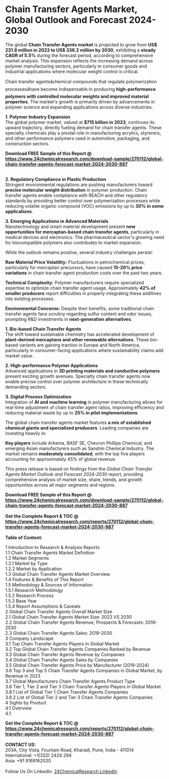 <h1>Chain Transfer Agents Market, Global Outlook and Forecast 2024-2030</h1><p>The global <strong>Chain Transfer Agents market</strong> is projected to grow from <strong>US$ 231.8 million in 2023 to US$ 336.2 million by 2030</strong>, exhibiting a <strong>steady CAGR of 5.5%</strong> during the forecast period, according to comprehensive market analysis. This expansion reflects the increasing demand across polymer manufacturing sectors, particularly in consumer goods and industrial applications where molecular weight control is critical.</p><p>Chain transfer agentsâchemical compounds that regulate polymerization processesâhave become indispensable in producing <strong>high-performance polymers with controlled molecular weights and improved material properties</strong>. The market's growth is primarily driven by advancements in polymer science and expanding applications across diverse industries.</p><p><strong>1. Polymer Industry Expansion</strong><br>
The global polymer market, valued at <strong>$715 billion in 2023</strong>, continues its upward trajectory, directly fueling demand for chain transfer agents. These specialty chemicals play a pivotal role in manufacturing acrylics, styrenics, and other performance polymers used in automotive, packaging, and construction sectors.</p><div><b>Download FREE Sample of this Report @ 
            <a href="https://www.24chemicalresearch.com/download-sample/270112/global-chain-transfer-agents-forecast-market-2024-2030-887">
            https://www.24chemicalresearch.com/download-sample/270112/global-chain-transfer-agents-forecast-market-2024-2030-887</a></b></div><br><p><strong>2. Regulatory Compliance in Plastic Production</strong><br>
Stringent environmental regulations are pushing manufacturers toward <strong>precise molecular weight distribution</strong> in polymer production. Chain transfer agents enable compliance with REACH and other regulatory standards by providing better control over polymerization processes while reducing volatile organic compound (VOC) emissions by up to <strong>30% in some applications</strong>.</p><p><strong>3. Emerging Applications in Advanced Materials</strong><br>
Nanotechnology and smart material development present <strong>new opportunities for mercaptan-based chain transfer agents</strong>, particularly in medical devices and electronics. The pharmaceutical sector's growing need for biocompatible polymers also contributes to market expansion.</p><p>While the outlook remains positive, several industry challenges persist:</p><p><strong>Raw Material Price Volatility:</strong> Fluctuations in petrochemical prices, particularly for mercaptan precursors, have caused <strong>15-20% price variations</strong> in chain transfer agent production costs over the past two years.</p><p><strong>Technical Complexity:</strong> Polymer manufacturers require specialized expertise to optimize chain transfer agent usage. Approximately <strong>42% of smaller producers</strong> report difficulties in properly integrating these additives into existing processes.</p><p><strong>Environmental Concerns:</strong> Despite their benefits, some traditional chain transfer agents face scrutiny regarding sulfur content and odor issues, prompting R&amp;D investments in <strong>next-generation alternatives</strong>.</p><p><strong>1. Bio-based Chain Transfer Agents</strong><br>
The shift toward sustainable chemistry has accelerated development of <strong>plant-derived mercaptans and other renewable alternatives</strong>. These bio-based variants are gaining traction in Europe and North America, particularly in consumer-facing applications where sustainability claims add market value.</p><p><strong>2. High-performance Polymer Applications</strong><br>
Advanced applications in <strong>3D printing materials and conductive polymers</strong> present exciting growth avenues. Specialty chain transfer agents now enable precise control over polymer architecture in these technically demanding sectors.</p><p><strong>3. Digital Process Optimization</strong><br>
Integration of <strong>AI and machine learning</strong> in polymer manufacturing allows for real-time adjustment of chain transfer agent ratios, improving efficiency and reducing material waste by up to <strong>25% in pilot implementations</strong>.</p><p>The global chain transfer agents market features <strong>a mix of established chemical giants and specialized producers</strong>. Leading companies are investing heavily in:</p><p><strong>Key players</strong> include Arkema, BASF SE, Chevron Phillips Chemical, and emerging Asian manufacturers such as Sanshin Chemical Industry. The market remains <strong>moderately consolidated</strong>, with the top five players accounting for approximately 45% of global revenue.</p><p>This press release is based on findings from the <em>Global Chain Transfer Agents Market Outlook and Forecast 2024-2030</em> report, providing comprehensive analysis of market size, share, trends, and growth opportunities across all major segments and regions.</p><div><b>Download FREE Sample of this Report @ 
            <a href="https://www.24chemicalresearch.com/download-sample/270112/global-chain-transfer-agents-forecast-market-2024-2030-887">
            https://www.24chemicalresearch.com/download-sample/270112/global-chain-transfer-agents-forecast-market-2024-2030-887</a></b></div><br><div><b>Get the Complete Report & TOC @ 
            <a href="https://www.24chemicalresearch.com/reports/270112/global-chain-transfer-agents-forecast-market-2024-2030-887">
            https://www.24chemicalresearch.com/reports/270112/global-chain-transfer-agents-forecast-market-2024-2030-887</a></b></div><br>
            <b>Table of Content:</b><p>1 Introduction to Research & Analysis Reports<br />
    1.1 Chain Transfer Agents Market Definition<br />
    1.2 Market Segments<br />
        1.2.1 Market by Type<br />
        1.2.2 Market by Application<br />
    1.3 Global Chain Transfer Agents Market Overview<br />
    1.4 Features & Benefits of This Report<br />
    1.5 Methodology & Sources of Information<br />
        1.5.1 Research Methodology<br />
        1.5.2 Research Process<br />
        1.5.3 Base Year<br />
        1.5.4 Report Assumptions & Caveats<br />
2 Global Chain Transfer Agents Overall Market Size<br />
    2.1 Global Chain Transfer Agents Market Size: 2023 VS 2030<br />
    2.2 Global Chain Transfer Agents Revenue, Prospects & Forecasts: 2019-2030<br />
    2.3 Global Chain Transfer Agents Sales: 2019-2030<br />
3 Company Landscape<br />
    3.1 Top Chain Transfer Agents Players in Global Market<br />
    3.2 Top Global Chain Transfer Agents Companies Ranked by Revenue<br />
    3.3 Global Chain Transfer Agents Revenue by Companies<br />
    3.4 Global Chain Transfer Agents Sales by Companies<br />
    3.5 Global Chain Transfer Agents Price by Manufacturer (2019-2024)<br />
    3.6 Top 3 and Top 5 Chain Transfer Agents Companies in Global Market, by Revenue in 2023<br />
    3.7 Global Manufacturers Chain Transfer Agents Product Type<br />
    3.8 Tier 1, Tier 2 and Tier 3 Chain Transfer Agents Players in Global Market<br />
        3.8.1 List of Global Tier 1 Chain Transfer Agents Companies<br />
        3.8.2 List of Global Tier 2 and Tier 3 Chain Transfer Agents Companies<br />
4 Sights by Product<br />
    4.1 Overview<br />
        4.1.</p><div><b>Get the Complete Report & TOC @ 
            <a href="https://www.24chemicalresearch.com/reports/270112/global-chain-transfer-agents-forecast-market-2024-2030-887">
            https://www.24chemicalresearch.com/reports/270112/global-chain-transfer-agents-forecast-market-2024-2030-887</a></b></div><br><b>CONTACT US:</b><br>
            203A, City Vista, Fountain Road, Kharadi, Pune, India - 411014<br>
            International: +1(332) 2424 294<br>
            Asia: +91 9169162030 <br><br>
            Follow Us On LinkedIn: <a href="https://www.linkedin.com/company/24chemicalresearch/">24ChemicalResearch LinkedIn</a>